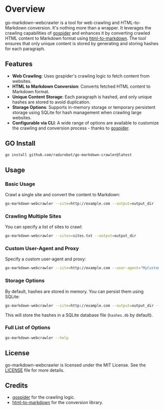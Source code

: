 # Overview

go-markdown-webcrawler is a tool for web crawling and HTML-to-Markdown conversion. It's nothing more than a wrapper. It leverages the crawling capabilities of [gospider](https://github.com/jaeles-project/gospider) and enhances it by converting crawled HTML content to Markdown format using [html-to-markdown](https://github.com/JohannesKaufmann/html-to-markdown). The tool ensures that only unique content is stored by generating and storing hashes for each paragraph.

## Features

- **Web Crawling**: Uses gospider's crawling logic to fetch content from websites.
- **HTML to Markdown Conversion**: Converts fetched HTML content to Markdown format.
- **Unique Content Storage**: Each paragraph is hashed, and only unique hashes are stored to avoid duplication.
- **Storage Options**: Supports in-memory storage or temporary persistent storage using SQLite for hash management when crawling large websites.
- **Configurable via CLI**: A wide range of options are available to customize the crawling and conversion process - thanks to [gospider](https://github.com/jaeles-project/gospider).

## GO Install

```sh
go install github.com/radurobot/go-markdown-crawler@latest
```

## Usage

### Basic Usage

Crawl a single site and convert the content to Markdown:

```sh
go-markdown-webcrawler --site=http://example.com --output=output_dir
```

### Crawling Multiple Sites

You can specify a list of sites to crawl:

```sh
go-markdown-webcrawler --sites=sites.txt --output=output_dir
```

### Custom User-Agent and Proxy

Specify a custom user-agent and proxy:

```sh
go-markdown-webcrawler --site=http://example.com --user-agent="MyCustomAgent" --proxy="http://127.0.0.1:8080" --output=output_dir
```

### Storage Options

By default, hashes are stored in memory. You can persist them using SQLite:

```sh
go-markdown-webcrawler --site=http://example.com --output=output_dir --in-memory=false
```

This will store the hashes in a SQLite database file (`hashes.db` by default).

### Full List of Options

```sh
go-markdown-webcrawler --help
```

## License

go-markdown-webcrawler is licensed under the MIT License. See the [LICENSE](LICENSE) file for more details.

## Credits

- [gospider](https://github.com/jaeles-project/gospider) for the crawling logic.
- [html-to-markdown](https://github.com/JohannesKaufmann/html-to-markdown) for the conversion library.
